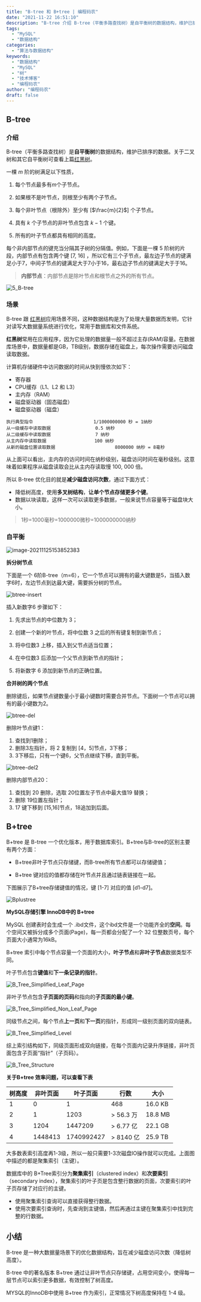 ```yaml
---
title: "B-tree 和 B+tree | 编程码农"
date: "2021-11-22 16:51:10"
description: "B-tree 介绍 B-tree（平衡多路查找树）是自平衡树的数据结构，维护已排序的数据。关于二叉树和其它自平衡树可查看上篇红黑树。 一棵 $m$ 阶的树满足以下性质， 1. 每个节点最多有$m$个子节点。 2. 如果根不是叶节点，则根至少有两个子节点。 3. 每个非叶节点（根除外）至少有 [$\f..."
tags:
  - "MySQL"
  - "数据结构"
categories:
  - "算法与数据结构"
keywords:
  - "数据结构"
  - "MySQL"
  - "树"
  - "技术博客"
  - "编程码农"
author: "编程码农"
draft: false
---
```


## B-tree

### **介绍**

B-tree（平衡多路查找树）是**自平衡树**的数据结构，维护已排序的数据。关于二叉树和其它自平衡树可查看上篇[红黑树](https://mp.weixin.qq.com/s/jag99zmS0Yj_shnVZzXFuQ)。

一棵 $m$ 阶的树满足以下性质，

1. 每个节点最多有$m$个子节点。

2. 如果根不是叶节点，则根至少有两个子节点。

3. 每个非叶节点（根除外）至少有 [$\frac{m}{2}$] 个子节点。

4. 具有 $k$ 个子节点的非叶节点包含 $k-1$ 个键。

5. 所有的叶子节点都具有相同的高度。

   

每个非内部节点的键充当分隔其子树的分隔值。例如，下面是一棵 5 阶树的片段，内部节点有包含两个键 [7, 16] ，所以它有三个子节点，最左边子节点的键满足小于7，中间子节点的键满足大于7小于16，最右边子节点的键满足大于于16。



> **内部节点**：内部节点是除叶节点和根节点之外的所有节点。



![5_B-tree](https://blogs-on.oss-cn-beijing.aliyuncs.com/imgs/5_B-tree.png)



### **场景**

B-tree 跟 [红黑树](https://mp.weixin.qq.com/s/jag99zmS0Yj_shnVZzXFuQ)应用场景不同，这种数据结构是为了处理大量数据而发明，它针对读写大数据量系统进行优化，常用于数据库和文件系统。

**红黑树**常用在应用程序，因为它处理的数据量一般不超过主存(RAM)容量。在数据库场景中，数据量都是GB，TB级别，数据存储在磁盘上，每次操作需要访问磁盘读取数据。

计算机存储硬件中访问数据的时间从快到慢依次如下：

- 寄存器
- CPU缓存（L1、L2 和 L3）
- 主内存（RAM）
- 磁盘驱动器（固态磁盘）
- 磁盘驱动器（磁盘）

```
执行典型指令   　　　　　　　　　　   1/1000000000 秒 = 1纳秒
从一级缓存中读取数据 　　　 　　　　   0.5 纳秒
从二级缓存中读取数据 　　　　　　　    7 纳秒
从主内存中读取数据 　　  　　　　 	   100 纳秒 
从新的磁盘位置读取数据 　　  				8000000 纳秒 = 8毫秒
```

从上面可以看出，主内存的访问时间在纳秒级别，磁盘访问时间在毫秒级别。这意味着如果程序从磁盘读取会比从主内存读取慢 100, 000 倍。

所以 B-tree 优化目的就是**减少磁盘访问次数**，通过下面方式：

- 降低树高度，使用**多叉树结构**，**让单个节点存储更多个键**。
- 数据以块读取，这样一次可以读取更多数据，一般来说节点容量等于磁盘块大小。

> 1秒=1000毫秒=1000000微秒=1000000000纳秒



### 自平衡



![image-20211125153852383](https://blogs-on.oss-cn-beijing.aliyuncs.com/imgs/image-20211125153852383.png)



**拆分树节点**

下面是一个 6阶B-tree（m=6），它一个节点可以拥有的最大键数是5，当插入数字6时，左边节点到达最大键，需要拆分树的节点。

![btree-insert](https://blogs-on.oss-cn-beijing.aliyuncs.com/imgs/btree-insert.gif)

插入新数字6 步骤如下：

1. 先求出节点的中位数为 3；

2. 创建一个新的叶节点，将中位数 3 之后的所有键复制到新节点；

3. 将中位数3 上移，插入到父节点适当位置；

4. 在中位数3 后添加一个父节点到新节点的指针；

5. 将新数字 6 添加到新节点的正确位置。

   

**合并树的两个节点**

删除键后，如果节点键数量小于最小键数时需要合并节点。下面树一个节点可以拥有的最小键数为2。



![btree-del](https://blogs-on.oss-cn-beijing.aliyuncs.com/imgs/btree-del.gif)

删除叶节点键1：

1. 查找到1删除；
2. 删除3左指针，将 2 复制到 [4，5]节点，3下移；
3. 3下移后，只有一个键6，父节点继续下移，直到平衡。





![btree-del2](https://blogs-on.oss-cn-beijing.aliyuncs.com/imgs/btree-del2.gif)



删除内部节点20：

1. 查找到 20 删除，选取 20位置左子节点中最大值19 替换；
2. 删除 19位置左指针；
3. 17 键下移到 [15,16]节点，18追加到后面。



## B+tree

B+tree 是 B-tree 一个优化版本，用于数据库索引。B+tree与B-tree的区别主要有两个方面：

- B+tree非叶子节点只存储键，而B-tree所有节点都可以存储键值；

- B+tree 键对应的值都存储在叶节点并且通过链表链接在一起。



下图展示了B+tree存储键值的情况，键 [1-7] 对应的值 [d1-d7]。

![Bplustree](https://blogs-on.oss-cn-beijing.aliyuncs.com/imgs/Bplustree.png)





**MySQL存储引擎 InnoDB中的 B+tree**

MySQL 创建表时会生成一个 .ibd文件，这个ibd文件是一个功能齐全的**空间**。每个空间又被拆分成多个页面(Page)，每一页都会分配了一个 32 位整数页号，每个页面大小通常为16kB。

B+tree 索引中每个节点容量一个页面的大小，**叶子节点**和**非叶子节点**数据类型不同。

叶子节点包含**键值**和**下一条记录的指针**。

![B_Tree_Simplified_Leaf_Page](https://blogs-on.oss-cn-beijing.aliyuncs.com/imgs/B_Tree_Simplified_Leaf_Page.png)

非叶子节点包含**子页面的页码**和指向的**子页面的最小键**。

![B_Tree_Simplified_Non_Leaf_Page](https://blogs-on.oss-cn-beijing.aliyuncs.com/imgs/B_Tree_Simplified_Non_Leaf_Page.png)

同级节点之间，每个节点**上一页**和**下一页**的指针，形成同一级别页面的双向链表。

![B_Tree_Simplified_Level](https://blogs-on.oss-cn-beijing.aliyuncs.com/imgs/B_Tree_Simplified_Level.png)

综上索引结构如下，同级页面形成双向链接，在每个页面内记录升序链接，非叶页面包含子页面“指针”（子页码）。

![B_Tree_Structure](https://blogs-on.oss-cn-beijing.aliyuncs.com/imgs/B_Tree_Structure.png)



**关于B+tree 效率问题，可以查看下表**

| 树高度 | 非叶页面 | 叶子页面   | 行数      | 大小    |
| ------ | -------- | ---------- | --------- | ------- |
| 1      | 0        | 1          | 468       | 16.0 KB |
| 2      | 1        | 1203       | > 56.3 万 | 18.8 MB |
| 3      | 1204     | 1447209    | > 6.77 亿 | 22.1 GB |
| 4      | 1448413  | 1740992427 | > 8140 亿 | 25.9 TB |

大多数表索引高度再1-3级，所以一般只需要1-3次磁盘IO操作就可以完成。上面图中描述的都是聚集索引（主键）。

数据库中的 B+Tree索引分为**聚集索引**（clustered index）和**次要索引**（secondary index），聚集索引的叶子页是包含整行数据的页面，次要索引的叶子页存储了对应行的主键。

- 使用聚集索引查询可以直接获得整行数据。
- 使用次要索引查询时，先查询到主键值，然后再通过主键在聚集索引中找到完整的行数据。



## 小结

B-tree 是一种大数据量场景下的优化数据结构，旨在减少磁盘访问次数（降低树高度）。

B-tree 中的著名版本 B+tree 通过让非叶节点只存储键，占用空间变小，使得每一层节点可以索引更多数据，有效控制了树高度。

 MYSQL的InnoDB中使用 B+tree 作为索引，正常情况下树高度保持在 1-4 级。
